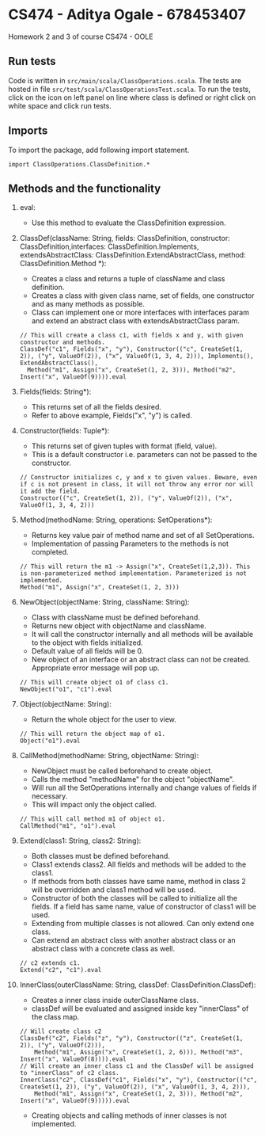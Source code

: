 # CS474 - Aditya Ogale - 678453407
Homework 2 and 3 of course CS474 - OOLE

## Run tests
Code is written in ```src/main/scala/ClassOperations.scala```. The tests are hosted in file ```src/test/scala/ClassOperationsTest.scala```. To run the tests, click on the icon on left panel on line where class is defined or right click on white space and click run tests.

## Imports
To import the package, add following import statement.
```
import ClassOperations.ClassDefinition.*
```

## Methods and the functionality
1. eval:
    - Use this method to evaluate the ClassDefinition expression.
 
2. ClassDef(className: String, fields: ClassDefinition, constructor: ClassDefinition,interfaces: ClassDefinition.Implements,
                    extendsAbstractClass: ClassDefinition.ExtendAbstractClass, method: ClassDefinition.Method *):
    - Creates a class and returns a tuple of className and class definition.
    - Creates a class with given class name, set of fields, one constructor and as many methods as possible.
    - Class can implement one or more interfaces with interfaces param and extend an abstract class with extendsAbstractClass param.
    ```
    // This will create a class c1, with fields x and y, with given constructor and methods.
    ClassDef("c1", Fields("x", "y"), Constructor(("c", CreateSet(1, 2)), ("y", ValueOf(2)), ("x", ValueOf(1, 3, 4, 2))), Implements(), ExtendAbstractClass(),
      Method("m1", Assign("x", CreateSet(1, 2, 3))), Method("m2", Insert("x", ValueOf(9)))).eval
    ```
    
3. Fields(fields: String*):
    - This returns set of all the fields desired.
    - Refer to above example, Fields("x", "y") is called.
    
4. Constructor(fields: Tuple*):
    - This returns set of given tuples with format (field, value).
    - This is a default constructor i.e. parameters can not be passed to the constructor.
    ```
    // Constructor initializes c, y and x to given values. Beware, even if c is not present in class, it will not throw any error nor will it add the field.
    Constructor(("c", CreateSet(1, 2)), ("y", ValueOf(2)), ("x", ValueOf(1, 3, 4, 2)))
    ```
    
5. Method(methodName: String, operations: SetOperations*):
    - Returns key value pair of method name and set of all SetOperations.
    - Implementation of passing Parameters to the methods is not completed.
    ```
    // This will return the m1 -> Assign("x", CreateSet(1,2,3)). This is non-parameterized method implementation. Parameterized is not implemented.
    Method("m1", Assign("x", CreateSet(1, 2, 3)))
    ```
    
6. NewObject(objectName: String, className: String):
    - Class with className must be defined beforehand.
    - Returns new object with objectName and className.
    - It will call the constructor internally and all methods will be available to the object with fields initialized.
    - Default value of all fields will be 0.
    - New object of an interface or an abstract class can not be created. Appropriate error message will pop up.
    ```
    // This will create object o1 of class c1.  
    NewObject("o1", "c1").eval
    ```
    
7. Object(objectName: String):
    - Return the whole object for the user to view.
    ```
    // This will return the object map of o1.
    Object("o1").eval
    ```
    
8. CallMethod(methodName: String, objectName: String):
    - NewObject must be called beforehand to create object.
    - Calls the method "methodName" for the object "objectName".
    - Will run all the SetOperations internally and change values of fields if necessary.
    - This will impact only the object called.
    ```
    // This will call method m1 of object o1.
    CallMethod("m1", "o1").eval
    ```
    
9. Extend(class1: String, class2: String):
    - Both classes must be defined beforehand.
    - Class1 extends class2. All fields and methods will be added to the class1.
    - If methods from both classes have same name, method in class 2 will be overridden and class1 method will be used.
    - Constructor of both the classes will be called to initialize all the fields. If a field has same name, value of constructor of class1 will be used.
    - Extending from multiple classes is not allowed. Can only extend one class.
    - Can extend an abstract class with another abstract class or an abstract class with a concrete class as well.
    ```
    // c2 extends c1.
    Extend("c2", "c1").eval
    ```
10. InnerClass(outerClassName: String, classDef: ClassDefinition.ClassDef):
    - Creates a inner class inside outerClassName class. 
    - classDef will be evaluated and assigned inside key "innerClass" of the class map.
    ```
    // Will create class c2
    ClassDef("c2", Fields("z", "y"), Constructor(("z", CreateSet(1, 2)), ("y", ValueOf(2))),
        Method("m1", Assign("x", CreateSet(1, 2, 6))), Method("m3", Insert("x", ValueOf(8)))).eval
    // Will create an inner class c1 and the ClassDef will be assigned to "innerClass" of c2 class.
    InnerClass("c2", ClassDef("c1", Fields("x", "y"), Constructor(("c", CreateSet(1, 2)), ("y", ValueOf(2)), ("x", ValueOf(1, 3, 4, 2))),
        Method("m1", Assign("x", CreateSet(1, 2, 3))), Method("m2", Insert("x", ValueOf(9))))).eval
    ```
    - Creating objects and calling methods of inner classes is not implemented.
